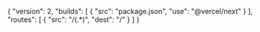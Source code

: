 {
    "version": 2,
    "builds": [
        {
            "src": "package.json",
            "use": "@vercel/next"
        }
    ],
    "routes": [
        {
            "src": "/(.*)",
            "dest": "/"
        }
    ]
}